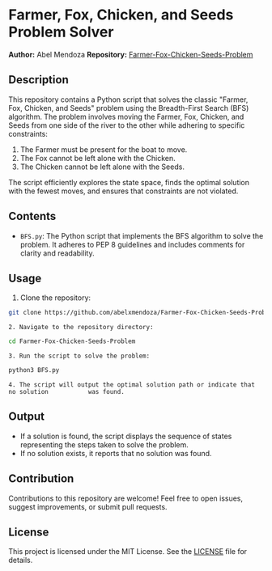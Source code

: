 # Farmer, Fox, Chicken, and Seeds Problem Solver

**Author:** Abel Mendoza
**Repository:** [Farmer-Fox-Chicken-Seeds-Problem](https://github.com/abelxmendoza/Farmer-Fox-Chicken-Seeds-Problem)

## Description

This repository contains a Python script that solves the classic "Farmer, Fox, Chicken, and Seeds" problem using the Breadth-First Search (BFS) algorithm. The problem involves moving the Farmer, Fox, Chicken, and Seeds from one side of the river to the other while adhering to specific constraints:

1. The Farmer must be present for the boat to move.
2. The Fox cannot be left alone with the Chicken.
3. The Chicken cannot be left alone with the Seeds.

The script efficiently explores the state space, finds the optimal solution with the fewest moves, and ensures that constraints are not violated.

## Contents

* `BFS.py`: The Python script that implements the BFS algorithm to solve the problem. It adheres to PEP 8 guidelines and includes comments for clarity and readability.

## Usage

1. Clone the repository:

```bash
git clone https://github.com/abelxmendoza/Farmer-Fox-Chicken-Seeds-Problem.git
```

    2. Navigate to the repository directory:

```bash
cd Farmer-Fox-Chicken-Seeds-Problem
```

    3. Run the script to solve the problem:

```bash
python3 BFS.py
```

    4. The script will output the optimal solution path or indicate that no solution 		   was found.


## Output

* If a solution is found, the script displays the sequence of states representing the steps taken to solve the problem.
* If no solution exists, it reports that no solution was found.

## Contribution

Contributions to this repository are welcome! Feel free to open issues, suggest improvements, or submit pull requests.

## License

This project is licensed under the MIT License. See the [LICENSE](https://chat.openai.com/c/LICENSE) file for details.
